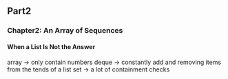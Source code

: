 ## Part2

### Chapter2: An Array of Sequences

#### When a List Is Not the Answer

array -> only contain numbers
deque -> constantly add and removing items from the tends of a list
set   -> a lot of containment checks